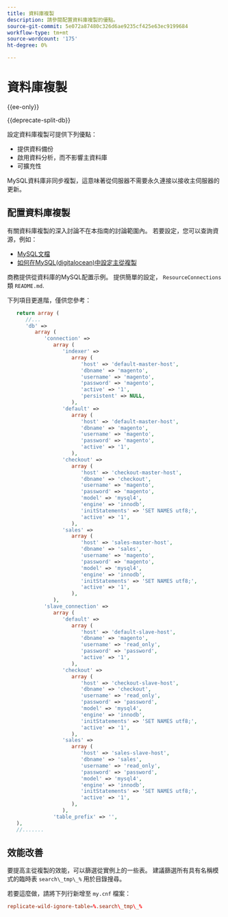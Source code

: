 ```yaml
---
title: 資料庫複製
description: 請參閱配置資料庫複製的優點。
source-git-commit: 5e072a87480c326d6ae9235cf425e63ec9199684
workflow-type: tm+mt
source-wordcount: '175'
ht-degree: 0%

---
```



# 資料庫複製

{{ee-only}}

{{deprecate-split-db}}

設定資料庫複製可提供下列優點：

- 提供資料備份
- 啟用資料分析，而不影響主資料庫
- 可擴充性

MySQL資料庫非同步複製，這意味著從伺服器不需要永久連接以接收主伺服器的更新。

## 配置資料庫複製

有關資料庫複製的深入討論不在本指南的討論範圍內。 若要設定，您可以查詢資源，例如：

- [MySQL文檔](https://dev.mysql.com/doc/refman/5.6/en/replication.html)
- [如何在MySQL(digitalocean)中設定主從複製](https://www.digitalocean.com/community/tutorials/how-to-set-up-replication-in-mysql)

商務提供從資料庫的MySQL配置示例。 提供簡單的設定， `ResourceConnections` 類 `README.md`.

下列項目更進階，僅供您參考：

```php
   return array (
      //...
      'db' =>
         array (
            'connection' =>
               array (
                  'indexer' =>
                     array (
                        'host' => 'default-master-host',
                        'dbname' => 'magento',
                        'username' => 'magento',
                        'password' => 'magento',
                        'active' => '1',
                        'persistent' => NULL,
                     ),
                  'default' =>
                     array (
                        'host' => 'default-master-host',
                        'dbname' => 'magento',
                        'username' => 'magento',
                        'password' => 'magento',
                        'active' => '1',
                     ),
                  'checkout' =>
                     array (
                        'host' => 'checkout-master-host',
                        'dbname' => 'checkout',
                        'username' => 'magento',
                        'password' => 'magento',
                        'model' => 'mysql4',
                        'engine' => 'innodb',
                        'initStatements' => 'SET NAMES utf8;',
                        'active' => '1',
                     ),
                  'sales' =>
                     array (
                        'host' => 'sales-master-host',
                        'dbname' => 'sales',
                        'username' => 'magento',
                        'password' => 'magento',
                        'model' => 'mysql4',
                        'engine' => 'innodb',
                        'initStatements' => 'SET NAMES utf8;',
                        'active' => '1',
                     ),
               ),
            'slave_connection' =>
               array (
                  'default' =>
                     array (
                        'host' => 'default-slave-host',
                        'dbname' => 'magento',
                        'username' => 'read_only',
                        'password' => 'password',
                        'active' => '1',
                     ),
                  'checkout' =>
                     array (
                        'host' => 'checkout-slave-host',
                        'dbname' => 'checkout',
                        'username' => 'read_only',
                        'password' => 'password',
                        'model' => 'mysql4',
                        'engine' => 'innodb',
                        'initStatements' => 'SET NAMES utf8;',
                        'active' => '1',
                     ),
                  'sales' =>
                     array (
                        'host' => 'sales-slave-host',
                        'dbname' => 'sales',
                        'username' => 'read_only',
                        'password' => 'password',
                        'model' => 'mysql4',
                        'engine' => 'innodb',
                        'initStatements' => 'SET NAMES utf8;',
                        'active' => '1',
                     ),
                  ),
               'table_prefix' => '',
   ),
   //.......
```

## 效能改善

要提高主從複製的效能，可以篩選從實例上的一些表。 建議篩選所有具有名稱模式的臨時表 `search\_tmp\_%` 用於目錄搜尋。

若要這麼做，請將下列行新增至 `my.cnf` 檔案：

```conf
replicate-wild-ignore-table=%.search\_tmp\_%
```
